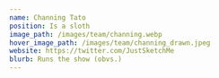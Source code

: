 ```yaml
---
name: Channing Tato
position: Is a sloth
image_path: /images/team/channing.webp
hover_image_path: /images/team/channing_drawn.jpeg
website: https://twitter.com/JustSketchMe
blurb: Runs the show (obvs.)
---
```

